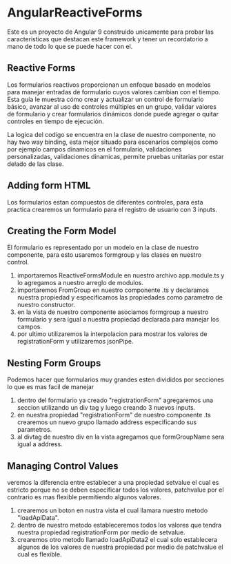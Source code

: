 # AngularReactiveForms
Este es un proyecto de Angular 9 construido unicamente para probar las caracteristicas que destacan este framework y tener un recordatorio a mano de todo lo que se puede hacer con el.

## Reactive Forms
Los formularios reactivos proporcionan un enfoque basado en modelos para manejar entradas de formulario cuyos valores cambian con el tiempo. Esta guía le muestra cómo crear y actualizar un control de formulario básico, avanzar al uso de controles múltiples en un grupo, validar valores de formulario y crear formularios dinámicos donde puede agregar o quitar controles en tiempo de ejecución.

La logica del codigo se encuentra en la clase de nuestro componente, no hay two way binding, esta mejor situado para escenarios complejos como por ejemplo campos dinamicos en el formulario, validaciones personalizadas, validaciones dinamicas, permite pruebas unitarias por estar delado de las clase.

## Adding form HTML
Los formularios estan compuestos de diferentes controles, para esta practica crearemos un formulario para el registro de usuario con 3 inputs.

## Creating the Form Model
El formulario es representado por un modelo en la clase de nuestro componente, para esto usaremos formgroup y las clases en nuestro control.

1) importaremos ReactiveFormsModule en nuestro archivo app.module.ts y lo agregamos a nuestro arreglo de modulos.
2) importaremos FromGroup en nuestro componente .ts y declaramos nuestra propiedad y especificamos las propiedades como parametro de nuestro constructor.
3) en la vista de nuestro componente asociamos formgroup a nuestro formulario y sera igual a nuestra propiedad declarada para manejar los campos.
4) por ultimo utilizaremos la interpolacion para mostrar los valores de registrationForm y utilizaremos jsonPipe.

## Nesting Form Groups
Podemos hacer que formularios muy grandes esten divididos por secciones lo que es mas facil de manejar

1) dentro del formulario ya creado "registrationForm" agregaremos una seccion utilizando un div tag y luego creando 3 nuevos inputs.
2) en nuestra propiedad "registrationForm" de nuestro componente .ts crearemos un nuevo grupo llamado address especificando sus parametros.
3) al divtag de nuestro div en la vista agregamos que formGroupName sera igual a address.

## Managing Control Values
veremos la diferencia entre establecer a una propiedad setvalue el cual es estricto porque no se deben especificar todos los valores, patchvalue por el contrario es mas flexible permitiendo algunos valores.

1) crearemos un boton en nustra vista el cual llamara nuestro metodo "loadApiData".
2) dentro de nuestro metodo estableceremos todos los valores que tendra nuestra propiedad registrationForm por medio de setvalue.
3) crearemos otro metodo llamado loadApiData2 el cual solo establecera algunos de los valores de nuestra propiedad por medio de patchvalue el cual es flexible.